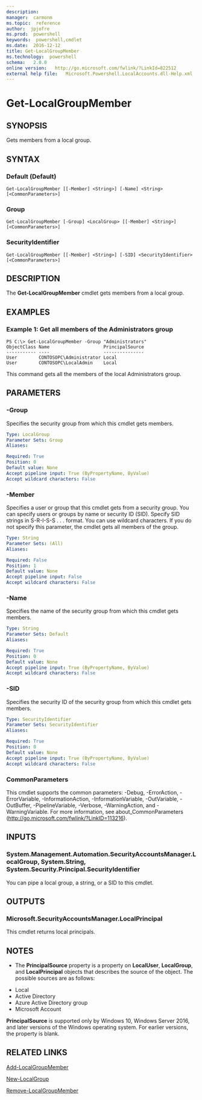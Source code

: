 ```yaml
---
description:  
manager:  carmonm
ms.topic:  reference
author:  jpjofre
ms.prod:  powershell
keywords:  powershell,cmdlet
ms.date:  2016-12-12
title: Get-LocalGroupMember
ms.technology:  powershell
schema:   2.0.0
online version:   http://go.microsoft.com/fwlink/?LinkId=822512
external help file:   Microsoft.Powershell.LocalAccounts.dll-Help.xml
---
```



# Get-LocalGroupMember

## SYNOPSIS
Gets members from a local group.

## SYNTAX

### Default (Default)
```
Get-LocalGroupMember [[-Member] <String>] [-Name] <String> [<CommonParameters>]
```

### Group
```
Get-LocalGroupMember [-Group] <LocalGroup> [[-Member] <String>] [<CommonParameters>]
```

### SecurityIdentifier
```
Get-LocalGroupMember [[-Member] <String>] [-SID] <SecurityIdentifier> [<CommonParameters>]
```

## DESCRIPTION
The **Get-LocalGroupMember** cmdlet gets members from a local group.

## EXAMPLES

### Example 1: Get all members of the Administrators group
```
PS C:\> Get-LocalGroupMember -Group "Administrators"
ObjectClass Name                    PrincipalSource
----------- ----                    ---------------
User        CONTOSOPC\Administrator Local
User        CONTOSOPC\LocalAdmin    Local
```

This command gets all the members of the local Administrators group.

## PARAMETERS

### -Group
Specifies the security group from which this cmdlet gets members.

```yaml
Type: LocalGroup
Parameter Sets: Group
Aliases: 

Required: True
Position: 0
Default value: None
Accept pipeline input: True (ByPropertyName, ByValue)
Accept wildcard characters: False
```

### -Member
Specifies a user or group that this cmdlet gets from a security group.
You can specify users or groups by name or security ID (SID).
Specify SID strings in S-R-I-S-S .
. .
format.
You can use wildcard characters.
If you do not specify this parameter, the cmdlet gets all members of the group.

```yaml
Type: String
Parameter Sets: (All)
Aliases: 

Required: False
Position: 1
Default value: None
Accept pipeline input: False
Accept wildcard characters: False
```

### -Name
Specifies the name of the security group from which this cmdlet gets members.

```yaml
Type: String
Parameter Sets: Default
Aliases: 

Required: True
Position: 0
Default value: None
Accept pipeline input: True (ByPropertyName, ByValue)
Accept wildcard characters: False
```

### -SID
Specifies the security ID of the security group from which this cmdlet gets members.

```yaml
Type: SecurityIdentifier
Parameter Sets: SecurityIdentifier
Aliases: 

Required: True
Position: 0
Default value: None
Accept pipeline input: True (ByPropertyName, ByValue)
Accept wildcard characters: False
```

### CommonParameters
This cmdlet supports the common parameters: -Debug, -ErrorAction, -ErrorVariable, -InformationAction, -InformationVariable, -OutVariable, -OutBuffer, -PipelineVariable, -Verbose, -WarningAction, and -WarningVariable. For more information, see about_CommonParameters (http://go.microsoft.com/fwlink/?LinkID=113216).

## INPUTS

### System.Management.Automation.SecurityAccountsManager.LocalGroup, System.String, System.Security.Principal.SecurityIdentifier
You can pipe a local group, a string, or a SID to this cmdlet.

## OUTPUTS

### Microsoft.SecurityAccountsManager.LocalPrincipal
This cmdlet returns local principals.

## NOTES
* The **PrincipalSource** property is a property on **LocalUser**, **LocalGroup**, and **LocalPrincipal** objects that describes the source of the object. The possible sources are as follows: 

- Local 
- Active Directory 
- Azure Active Directory group 
- Microsoft Account 

**PrincipalSource** is supported only by Windows 10, Windows Server 2016, and later versions of the Windows operating system. For earlier versions, the property is blank.

## RELATED LINKS

[Add-LocalGroupMember](Add-LocalGroupMember.md)

[New-LocalGroup](New-LocalGroup.md)

[Remove-LocalGroupMember](Remove-LocalGroupMember.md)

